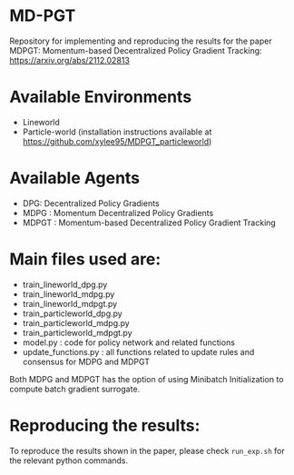 # MD-PGT
Repository for implementing and reproducing the results for the paper MDPGT: Momentum-based Decentralized Policy Gradient Tracking: https://arxiv.org/abs/2112.02813

# Available Environments
- Lineworld
- Particle-world (installation instructions available at https://github.com/xylee95/MDPGT_particleworld)

# Available Agents
- DPG: Decentralized Policy Gradients
- MDPG : Momentum Decentralized Policy Gradients
- MDPGT : Momentum-based Decentralized Policy Gradient Tracking

# Main files used are:
- train_lineworld_dpg.py
- train_lineworld_mdpg.py
- train_lineworld_mdpgt.py
- train_particleworld_dpg.py
- train_particleworld_mdpg.py
- train_particleworld_mdpgt.py
- model.py : code for policy network and related functions
- update_functions.py : all functions related to update rules and consensus for MDPG and MDPGT

Both MDPG and MDPGT has the option of using Minibatch Initialization to compute batch gradient surrogate.

# Reproducing the results:
To reproduce the results shown in the paper, please check `run_exp.sh` for the relevant python commands. 


